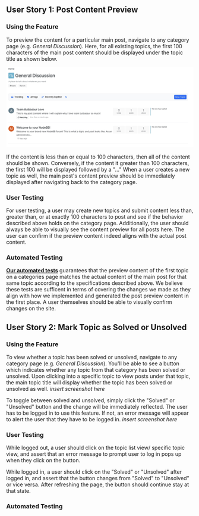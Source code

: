 ## User Story 1: Post Content Preview

### Using the Feature
To preview the content for a particular main post, navigate to any category page (e.g. *General Discussion*).
Here, for all existing topics, the first 100 characters of the main post content should be displayed under
the topic title as shown below.

![Sample Post Content Preview](UserGuideScreenshots/post_preview_example.jpg)

If the content is less than or equal to 100 characters, then all of the content should be shown.
Conversely, if the content it greater than 100 characters, the first 100 will be displayed followed by a "..."
When a user creates a new topic as well, the main post's content preview should be immediately displayed
after navigating back to the category page. 

### User Testing
For user testing, a user may create new topics and submit content less than, greater than,
or at exactly 100 characters to post and see if the behavior described above holds on the category page.
Additionally, the user should always be able to visually see the content preview for all posts here.
The user can confirm if the preview content indeed aligns with the actual post content. 

### Automated Testing
[**Our automated tests**](test/topics.js) guarantees that the preview content of the first topic
on a categories page matches the actual content of the main post for that same topic according
to the specifications described above.
We believe these tests are sufficent in terms of covering the changes we made as they align with
how we implemented and generated the post preview content in the first place. A user themselves should
be able to visually confirm changes on the site.

## User Story 2: Mark Topic as Solved or Unsolved

### Using the Feature
To view whether a topic has been solved or unsolved, navigate to any category page (e.g. *General Discussion*).
You'll be able to see a button which indicates whether any topic from that category has been solved or unsolved.
Upon clicking into a specific topic to view posts under that topic, the main topic title will display whether the topic has been solved or unsolved as well.
*insert screenshot here*

To toggle between solved and unsolved, simply click the "Solved" or "Unsolved" button and the change will be immediately reflected. The user has to be logged in to use this feature. If not, an error message will appear to alert the user that they have to be logged in.
*insert screenshot here*

### User Testing
While logged out, a user should click on the topic list view/ specific topic view, and assert that an error message to prompt user to log in pops up when they click on the button.

While logged in, a user should click on the "Solved" or "Unsolved" after logged in, and assert that the button changes from "Solved" to "Unsolved" or vice versa. After refreshing the page, the button should continue stay at that state.

### Automated Testing